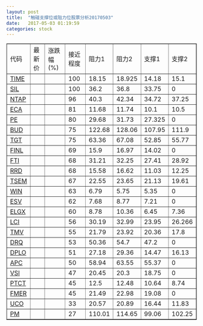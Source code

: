 ```yaml
---
layout: post
title:  "触碰支撑位或阻力位股票分析20170503"
date:   2017-05-03 01:19:59
categories: stock
---
```

<script type="text/javascript">
var stockList = []
stockList.push('gb_time');
stockList.push('gb_sil');
stockList.push('gb_ntap');
stockList.push('gb_eca');
stockList.push('gb_pe');
stockList.push('gb_bud');
stockList.push('gb_tgt');
stockList.push('gb_finl');
stockList.push('gb_fti');
stockList.push('gb_rrd');
stockList.push('gb_tsem');
stockList.push('gb_win');
stockList.push('gb_esv');
stockList.push('gb_elgx');
stockList.push('gb_lci');
stockList.push('gb_tmv');
stockList.push('gb_drq');
stockList.push('gb_dplo');
stockList.push('gb_apc');
stockList.push('gb_vsi');
stockList.push('gb_ptct');
stockList.push('gb_fmer');
stockList.push('gb_uco');
stockList.push('gb_pm');
</script>
<table border="1">
 <tr>
 <td>代码</td>
 <td>最新价</td>
 <td>涨跌幅(%)</td>
 <td>接近程度</td>
 <td>阻力1</td>
 <td>阻力2</td>
 <td>支撑1</td>
 <td>支撑2</td>
</tr>
  <tr id="time" class="green">
  <td><a href="http://stock.finance.sina.com.cn/usstock/quotes/TIME.html" target="_blank">TIME</a></td><td></td><td></td><td>100</td><td>18.15</td><td>18.925</td><td>14.18</td><td>15.1</td></tr>
  <tr id="sil" class="green">
  <td><a href="http://stock.finance.sina.com.cn/usstock/quotes/SIL.html" target="_blank">SIL</a></td><td></td><td></td><td>100</td><td>36.2</td><td>36.8</td><td>33.75</td><td>0</td></tr>
  <tr id="ntap" class="red">
  <td><a href="http://stock.finance.sina.com.cn/usstock/quotes/NTAP.html" target="_blank">NTAP</a></td><td></td><td></td><td>96</td><td>40.3</td><td>42.34</td><td>34.72</td><td>37.25</td></tr>
  <tr id="eca" class="green">
  <td><a href="http://stock.finance.sina.com.cn/usstock/quotes/ECA.html" target="_blank">ECA</a></td><td></td><td></td><td>81</td><td>11.68</td><td>11.74</td><td>10.1</td><td>10.5</td></tr>
  <tr id="pe" class="red">
  <td><a href="http://stock.finance.sina.com.cn/usstock/quotes/PE.html" target="_blank">PE</a></td><td></td><td></td><td>80</td><td>29.68</td><td>31.73</td><td>27.325</td><td>0</td></tr>
  <tr id="bud" class="green">
  <td><a href="http://stock.finance.sina.com.cn/usstock/quotes/BUD.html" target="_blank">BUD</a></td><td></td><td></td><td>75</td><td>122.68</td><td>128.06</td><td>107.95</td><td>111.9</td></tr>
  <tr id="tgt" class="green">
  <td><a href="http://stock.finance.sina.com.cn/usstock/quotes/TGT.html" target="_blank">TGT</a></td><td></td><td></td><td>75</td><td>63.36</td><td>67.08</td><td>52.85</td><td>55.77</td></tr>
  <tr id="finl" class="red">
  <td><a href="http://stock.finance.sina.com.cn/usstock/quotes/FINL.html" target="_blank">FINL</a></td><td></td><td></td><td>69</td><td>15.9</td><td>16.97</td><td>14.02</td><td>0</td></tr>
  <tr id="fti" class="red">
  <td><a href="http://stock.finance.sina.com.cn/usstock/quotes/FTI.html" target="_blank">FTI</a></td><td></td><td></td><td>68</td><td>31.21</td><td>32.25</td><td>27.41</td><td>28.92</td></tr>
  <tr id="rrd" class="green">
  <td><a href="http://stock.finance.sina.com.cn/usstock/quotes/RRD.html" target="_blank">RRD</a></td><td></td><td></td><td>68</td><td>15.58</td><td>16.62</td><td>11.03</td><td>12.25</td></tr>
  <tr id="tsem" class="green">
  <td><a href="http://stock.finance.sina.com.cn/usstock/quotes/TSEM.html" target="_blank">TSEM</a></td><td></td><td></td><td>67</td><td>22.55</td><td>23.65</td><td>21.13</td><td>19.61</td></tr>
  <tr id="win" class="green">
  <td><a href="http://stock.finance.sina.com.cn/usstock/quotes/WIN.html" target="_blank">WIN</a></td><td></td><td></td><td>63</td><td>6.79</td><td>5.75</td><td>5.35</td><td>0</td></tr>
  <tr id="esv" class="red">
  <td><a href="http://stock.finance.sina.com.cn/usstock/quotes/ESV.html" target="_blank">ESV</a></td><td></td><td></td><td>62</td><td>7.68</td><td>8.77</td><td>7.21</td><td>0</td></tr>
  <tr id="elgx" class="green">
  <td><a href="http://stock.finance.sina.com.cn/usstock/quotes/ELGX.html" target="_blank">ELGX</a></td><td></td><td></td><td>60</td><td>8.78</td><td>10.36</td><td>6.45</td><td>7.36</td></tr>
  <tr id="lci" class="green">
  <td><a href="http://stock.finance.sina.com.cn/usstock/quotes/LCI.html" target="_blank">LCI</a></td><td></td><td></td><td>56</td><td>30.19</td><td>32.99</td><td>23.95</td><td>26.266</td></tr>
  <tr id="tmv" class="red">
  <td><a href="http://stock.finance.sina.com.cn/usstock/quotes/TMV.html" target="_blank">TMV</a></td><td></td><td></td><td>55</td><td>21.79</td><td>23.92</td><td>20.36</td><td>17.8</td></tr>
  <tr id="drq" class="green">
  <td><a href="http://stock.finance.sina.com.cn/usstock/quotes/DRQ.html" target="_blank">DRQ</a></td><td></td><td></td><td>53</td><td>50.36</td><td>54.7</td><td>47.2</td><td>0</td></tr>
  <tr id="dplo" class="green">
  <td><a href="http://stock.finance.sina.com.cn/usstock/quotes/DPLO.html" target="_blank">DPLO</a></td><td></td><td></td><td>51</td><td>27.18</td><td>29.36</td><td>14.47</td><td>16.13</td></tr>
  <tr id="apc" class="green">
  <td><a href="http://stock.finance.sina.com.cn/usstock/quotes/APC.html" target="_blank">APC</a></td><td></td><td></td><td>50</td><td>58.94</td><td>63.55</td><td>55.37</td><td>0</td></tr>
  <tr id="vsi" class="green">
  <td><a href="http://stock.finance.sina.com.cn/usstock/quotes/VSI.html" target="_blank">VSI</a></td><td></td><td></td><td>47</td><td>20.45</td><td>20.3</td><td>18.75</td><td>0</td></tr>
  <tr id="ptct" class="red">
  <td><a href="http://stock.finance.sina.com.cn/usstock/quotes/PTCT.html" target="_blank">PTCT</a></td><td></td><td></td><td>45</td><td>12.5</td><td>12.48</td><td>10.64</td><td>8.74</td></tr>
  <tr id="fmer" class="green">
  <td><a href="http://stock.finance.sina.com.cn/usstock/quotes/FMER.html" target="_blank">FMER</a></td><td></td><td></td><td>45</td><td>21.49</td><td>22.98</td><td>19.08</td><td>0</td></tr>
  <tr id="uco" class="green">
  <td><a href="http://stock.finance.sina.com.cn/usstock/quotes/UCO.html" target="_blank">UCO</a></td><td></td><td></td><td>33</td><td>20.57</td><td>20.89</td><td>16.44</td><td>11.83</td></tr>
  <tr id="pm" class="green">
  <td><a href="http://stock.finance.sina.com.cn/usstock/quotes/PM.html" target="_blank">PM</a></td><td></td><td></td><td>27</td><td>110.01</td><td>114.65</td><td>99.06</td><td>102.25</td></tr>
</table>
